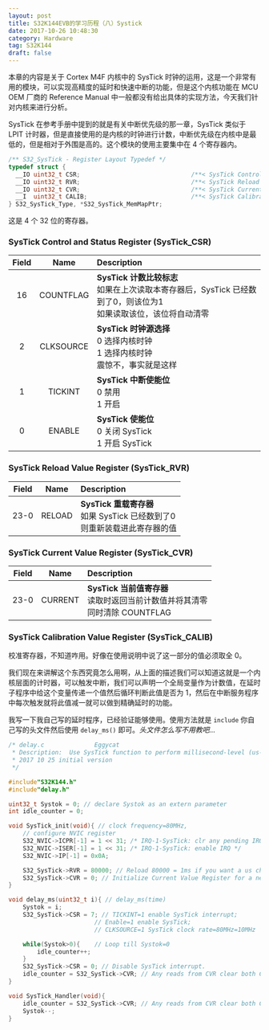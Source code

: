 ```yaml
---
layout: post
title: S32K144EVB的学习历程（八）Systick
date: 2017-10-26 10:48:30
category: Hardware
tag: S32K144
draft: false
---
```


本章的内容是关于 Cortex M4F 内核中的 SysTick 时钟的运用，这是一个非常有用的模块，可以实现高精度的延时和快速中断的功能，但是这个内核功能在 MCU OEM 厂商的 Reference Manual 中一般都没有给出具体的实现方法，今天我们针对内核来进行分析。

SysTick 在参考手册中提到的就是有关中断优先级的那一章，SysTick 类似于 LPIT 计时器，但是直接使用的是内核的时钟进行计数，中断优先级在内核中是最低的，但是相对于外围是高的。这个模块的使用主要集中在 4 个寄存器内。

<!--more-->

```c
/** S32_SysTick - Register Layout Typedef */
typedef struct {
  __IO uint32_t CSR;                               /**< SysTick Control and Status Register, offset: 0x0 */
  __IO uint32_t RVR;                               /**< SysTick Reload Value Register, offset: 0x4 */
  __IO uint32_t CVR;                               /**< SysTick Current Value Register, offset: 0x8 */
  __I  uint32_t CALIB;                             /**< SysTick Calibration Value Register, offset: 0xC */
} S32_SysTick_Type, *S32_SysTick_MemMapPtr;
```

这是 4 个 32 位的寄存器。

### SysTick Control and Status Register (SysTick_CSR)

| Field | Name | Description |
| :-------: | :-------: | :----- |
| 16 | COUNTFLAG | **SysTick 计数比较标志** <br>如果在上次读取本寄存器后，SysTick 已经数到了0，则该位为1<br>如果读取该位，该位将自动清零 |
| 2 | CLKSOURCE | **SysTick 时钟源选择** <br>0 选择内核时钟<br>1 选择内核时钟<br>震惊不，事实就是这样 |
| 1 | TICKINT | **SysTick 中断使能位** <br>0 禁用<br>1 开启 |
| 0 | ENABLE | **SysTick 使能位** <br>0 关闭 SysTick<br>1 开启 SysTick |
  

### SysTick Reload Value Register (SysTick_RVR)

| Field | Name | Description |
| :-------: | :-------: | :----- |
| 23-0 | RELOAD | **SysTick 重载寄存器** <br>如果 SysTick 已经数到了0<br>则重新装载进此寄存器的值 |
  

### SysTick Current Value Register (SysTick_CVR)

| Field | Name | Description |
| :-------: | :-------: | :----- |
| 23-0 | CURRENT | **SysTick 当前值寄存器** <br>读取时返回当前计数值并将其清零<br>同时清除 COUNTFLAG |
  

### SysTick Calibration Value Register (SysTick_CALIB)
校准寄存器，不知道咋用。好像在使用说明中说了这一部分的值必须取全 0。

我们现在来讲解这个东西究竟怎么用啊，从上面的描述我们可以知道这就是一个内核层面的计时器，可以触发中断，我们可以声明一个全局变量作为计数值，在延时子程序中给这个变量传递一个值然后循环判断此值是否为 1，然后在中断服务程序中每次触发就将此值减一就可以做到精确延时的功能。

我写一下我自己写的延时程序，已经验证能够使用。使用方法就是 `include` 你自己写的头文件然后使用 `delay_ms()` 即可。*头文件怎么写不用教吧...*

```c
/* delay.c              Eggycat
 * Description:  Use SysTick function to perform millisecond-level (us-level also if you like) delay in S32K144 Landzo-FRDM
 * 2017 10 25 initial version
 */

#include"S32K144.h"
#include"delay.h"

uint32_t Systok = 0; // declare Systok as an extern parameter
int idle_counter = 0;

void SysTick_init(void){ // clock frequency=80MHz,
    // configure NVIC register
    S32_NVIC->ICPR[-1] = 1 << 31; /* IRQ-1-SysTick: clr any pending IRQ*/
    S32_NVIC->ISER[-1] = 1 << 31; /* IRQ-1-SysTick: enable IRQ */
    S32_NVIC->IP[-1] = 0x0A;

    S32_SysTick->RVR = 80000; // Reload 80000 = 1ms if you want a us change this value to 80.
    S32_SysTick->CVR = 0; // Initialize Current Value Register for a new reload on enable.
}

void delay_ms(uint32_t i){ // delay_ms(time)
    Systok = i;
    S32_SysTick->CSR = 7; // TICKINT=1 enable SysTick interrupt;
                        // Enable=1 enable SysTick;
                        // CLKSOURCE=1 SysTick clock rate=80MHz=10MHz

    while(Systok>0){    // Loop till Systok=0
        idle_counter++; 
    }
    S32_SysTick->CSR = 0; // Disable SysTick interrupt.
    idle_counter = S32_SysTick->CVR; // Any reads from CVR clear both COUNTFLAG & CVR
}

void SysTick_Handler(void){
    idle_counter = S32_SysTick->CVR; // Any reads from CVR clear both COUNTFLAG & CVR
    Systok--;
}
```
